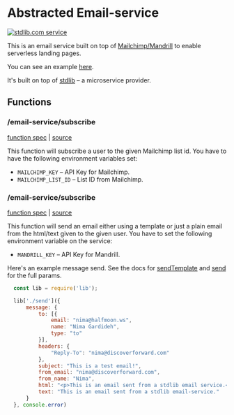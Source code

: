 # Abstracted Email-service
[![stdlib.com service](https://img.shields.io/badge/stdlib-0.1.5-green.svg?raw=true "stdlib.com service")](https://stdlib.com/services/nemo/email-service)

This is an email service built on top of [Mailchimp/Mandrill](https://mailchimp.com) to enable serverless landing pages.

You can see an example [here](https://nemo.github.io/email-service/).

It's built on top of [stdlib](https://stdlib.com) – a microservice provider.

## Functions
### /email-service/subscribe
[function spec](https://github.com/nemo/email-service/blob/master/f/subscribe/function.json) | [source](https://github.com/nemo/email-service/blob/master/f/subscribe/index.js)

This function will subscribe a user to the given Mailchimp list id. You have to have the following environment variables set:

 - `MAILCHIMP_KEY` – API Key for Mailchimp.
 - `MAILCHIMP_LIST_ID` – List ID from Mailchimp.


### /email-service/subscribe
[function spec](https://github.com/nemo/email-service/blob/master/f/subscribe/function.json) | [source](https://github.com/nemo/email-service/blob/master/f/subscribe/index.js)

This function will send an email either using a template or just a plain email from the html/text given to the given user. You have to set the following environment variable on the service:

 - `MANDRILL_KEY` – API Key for Mandrill.


Here's an example message send. See the docs for [sendTemplate](https://mandrillapp.com/api/docs/messages.nodejs.html#method=send-template) and [send](https://mandrillapp.com/api/docs/messages.nodejs.html#method=send) for the full params.
```javascript
  const lib = require('lib');

  lib['./send']({
      message: {
          to: [{
              email: "nima@halfmoon.ws",
              name: "Nima Gardideh",
              type: "to"
          }],
          headers: {
              "Reply-To": "nima@discoverforward.com"
          },
          subject: "This is a test email!",
          from_email: "nima@discoverforward.com",
          from_name: "Nima",
          html: "<p>This is an email sent from a stdlib email service.</p>",
          text: "This is an email sent from a stdlib email-service."
      }
  }, console.error)

```
